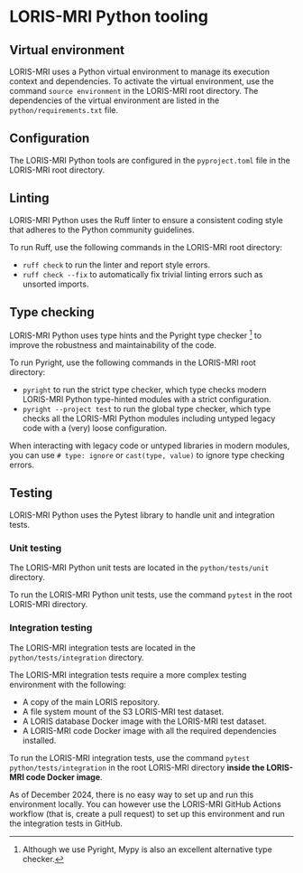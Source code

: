 # LORIS-MRI Python tooling

## Virtual environment

LORIS-MRI uses a Python virtual environment to manage its execution context and dependencies. To activate the virtual environment, use the command `source environment` in the LORIS-MRI root directory. The dependencies of the virtual environment are listed in the `python/requirements.txt` file.

## Configuration

The LORIS-MRI Python tools are configured in the `pyproject.toml` file in the LORIS-MRI root directory.

## Linting

LORIS-MRI Python uses the Ruff linter to ensure a consistent coding style that adheres to the Python community guidelines.

To run Ruff, use the following commands in the LORIS-MRI root directory:
* `ruff check` to run the linter and report style errors.
* `ruff check --fix` to automatically fix trivial linting errors such as unsorted imports.

## Type checking

LORIS-MRI Python uses type hints and the Pyright type checker [^3] to improve the robustness and maintainability of the code.

To run Pyright, use the following commands in the LORIS-MRI root directory:
* `pyright` to run the strict type checker, which type checks modern LORIS-MRI Python type-hinted modules with a strict configuration.
* `pyright --project test` to run the global type checker, which type checks all the LORIS-MRI Python modules including untyped legacy code with a (very) loose configuration.

When interacting with legacy code or untyped libraries in modern modules, you can use `# type: ignore` or `cast(type, value)` to ignore type checking errors.

[^3]: Although we use Pyright, Mypy is also an excellent alternative type checker.

## Testing

LORIS-MRI Python uses the Pytest library to handle unit and integration tests.

### Unit testing

The LORIS-MRI Python unit tests are located in the `python/tests/unit` directory.

To run the LORIS-MRI Python unit tests, use the command `pytest` in the root LORIS-MRI directory.

### Integration testing

The LORIS-MRI integration tests are located in the `python/tests/integration` directory.

The LORIS-MRI integration tests require a more complex testing environment with the following:
- A copy of the main LORIS repository.
- A file system mount of the S3 LORIS-MRI test dataset.
- A LORIS database Docker image with the LORIS-MRI test dataset.
- A LORIS-MRI code Docker image with all the required dependencies installed.

To run the LORIS-MRI integration tests, use the command `pytest python/tests/integration` in the root LORIS-MRI directory **inside the LORIS-MRI code Docker image**.

As of December 2024, there is no easy way to set up and run this environment locally. You can however use the LORIS-MRI GitHub Actions workflow (that is, create a pull request) to set up this environment and run the integration tests in GitHub.
